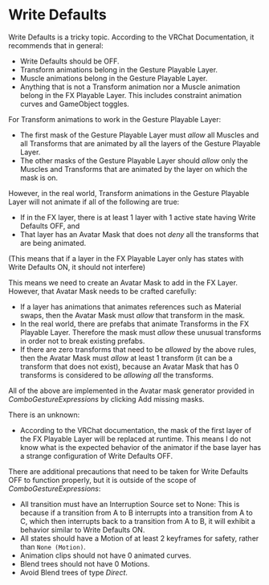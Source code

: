 # Write Defaults

Write Defaults is a tricky topic. According to the VRChat Documentation, it recommends that in general:

- Write Defaults should be OFF.
- Transform animations belong in the Gesture Playable Layer.
- Muscle animations belong in the Gesture Playable Layer.
- Anything that is not a Transform animation nor a Muscle animation belong in the FX Playable Layer. This includes constraint animation curves and GameObject toggles.

For Transform animations to work in the Gesture Playable Layer:

- The first mask of the Gesture Playable Layer must *allow* all Muscles and all Transforms that are animated by all the layers of the Gesture Playable Layer.
- The other masks of the Gesture Playable Layer should *allow* only the Muscles and Transforms that are animated by the layer on which the mask is on.

However, in the real world, Transform animations in the Gesture Playable Layer will not animate if all of the following are true:

- If in the FX layer, there is at least 1 layer with 1 active state having Write Defaults OFF, and
- That layer has an Avatar Mask that does not *deny* all the transforms that are being animated.

(This means that if a layer in the FX Playable Layer only has states with Write Defaults ON, it should not interfere)

This means we need to create an Avatar Mask to add in the FX Layer. However, that Avatar Mask needs to be crafted carefully:

- If a layer has animations that animates references such as Material swaps, then the Avatar Mask must *allow* that transform in the mask.
- In the real world, there are prefabs that animate Transforms in the FX Playable Layer. Therefore the mask must *allow* these unusual transforms in order not to break existing prefabs.
- If there are zero transforms that need to be *allowed* by the above rules, then the Avatar Mask must *allow* at least 1 transform (it can be a transform that does not exist), because an Avatar Mask that has 0 transforms is considered to be *allowing all* the transforms.

All of the above are implemented in the Avatar mask generator provided in *ComboGestureExpressions* by clicking <span class="hai-btn">Add missing masks</span>.

There is an unknown:

- According to the VRChat documentation, the mask of the first layer of the FX Playable Layer will be replaced at runtime. This means I do not know what is the expected behavior of the animator if the base layer has a strange configuration of Write Defaults OFF.

There are additional precautions that need to be taken for Write Defaults OFF to function properly, but it is outside of the scope of *ComboGestureExpressions*:

- All transition must have an Interruption Source set to None: This is because if a transition from A to B interrupts into a transition from A to C, which then interrupts back to a transition from A to B, it will exhibit a behavior similar to Write Defaults ON.
- All states should have a Motion of at least 2 keyframes for safety, rather than `None (Motion)`.
- Animation clips should not have 0 animated curves.
- Blend trees should not have 0 Motions.
- Avoid Blend trees of type *Direct*.
